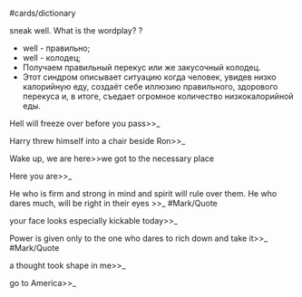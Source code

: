 #cards/dictionary 

sneak well. What is the wordplay?
?
- well - правильно;
- well - колодец;
- Получаем правильный перекус или же закусочный колодец.
- Этот синдром описывает ситуацию когда человек, увидев низко калорийную еду, создаёт себе иллюзию правильного, здорового перекуса и, в итоге, съедает огромное количество низкокалорийной еды.

Hell will freeze over before you pass>>_

Harry threw himself into a chair beside Ron>>_ <!--SR:!2024-04-20,68,312-->

Wake up, we are here>>we got to the necessary place <!--SR:!2024-03-14,47,290-->

Here you are>>_ <!--SR:!2024-03-21,38,299-->

He who is firm and strong in mind and spirit will rule over them. He who dares much, will be right in their eyes >>_ #Mark/Quote 

your face looks especially kickable today>>_

Power is given only to the one who dares to rich down and take it>>_ #Mark/Quote 

a thought took shape in me>>_

go to America>>_


